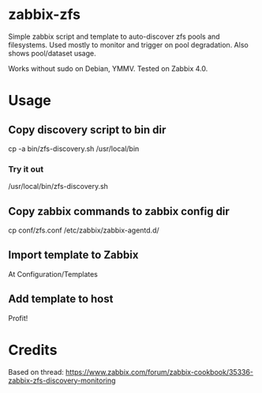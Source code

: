 # zabbix-zfs

Simple zabbix script and template to auto-discover zfs pools and filesystems. Used mostly to monitor and trigger on pool degradation. Also shows pool/dataset usage.

Works without sudo on Debian, YMMV. Tested on Zabbix 4.0.

# Usage

## Copy discovery script to bin dir
cp -a bin/zfs-discovery.sh /usr/local/bin
### Try it out
/usr/local/bin/zfs-discovery.sh

## Copy zabbix commands to zabbix config dir
cp conf/zfs.conf /etc/zabbix/zabbix-agentd.d/

## Import template to Zabbix
At Configuration/Templates

## Add template to host
Profit!

# Credits

Based on thread: https://www.zabbix.com/forum/zabbix-cookbook/35336-zabbix-zfs-discovery-monitoring
